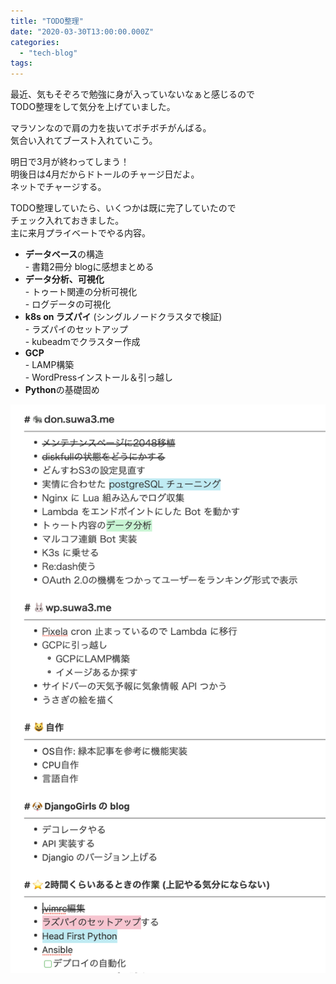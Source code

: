 ```yaml
---
title: "TODO整理"
date: "2020-03-30T13:00:00.000Z"
categories: 
  - "tech-blog"
tags: 
---
```


最近、気もそぞろで勉強に身が入っていないなぁと感じるので  
TODO整理をして気分を上げていました。

マラソンなので肩の力を抜いてボチボチがんばる。  
気合い入れてブースト入れていこう。

明日で3月が終わってしまう！  
明後日は4月だからドトールのチャージ日だよ。  
ネットでチャージする。

TODO整理していたら、いくつかは既に完了していたので  
チェック入れておきました。  
主に来月プライベートでやる内容。

- **データベース**の構造  
    \- 書籍2冊分 blogに感想まとめる
- **データ分析、可視化**  
    \- トゥート関連の分析可視化  
    \- ログデータの可視化
- **k8s on ラズパイ** (シングルノードクラスタで検証)  
    \- ラズパイのセットアップ  
    \- kubeadmでクラスター作成
- **GCP**  
    \- LAMP構築  
    \- WordPressインストール＆引っ越し
- **Python**の基礎固め

![](images/スクリーンショット-2020-03-31-0.01.30.png)
